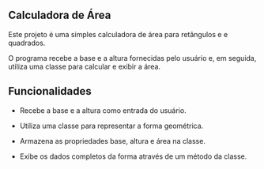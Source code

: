 ## Calculadora de Área
Este projeto é uma simples calculadora de área para retângulos e e quadrados.

O programa recebe a base e a altura fornecidas pelo usuário e, em seguida, utiliza uma classe para calcular e exibir a área.

## Funcionalidades
- Recebe a base e a altura como entrada do usuário.

- Utiliza uma classe para representar a forma geométrica.
- Armazena as propriedades base, altura e área na classe.

- Exibe os dados completos da forma através de um método da classe.
